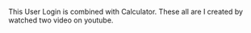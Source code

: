 This User Login is combined with Calculator. These all are I created by watched two video on youtube.
